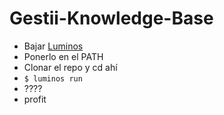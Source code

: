 Gestii-Knowledge-Base
=====================

* Bajar [Luminos](https://menteslibres.net/luminos/)
* Ponerlo en el PATH
* Clonar el repo y cd ahí
* `$ luminos run`
* ????
* profit
